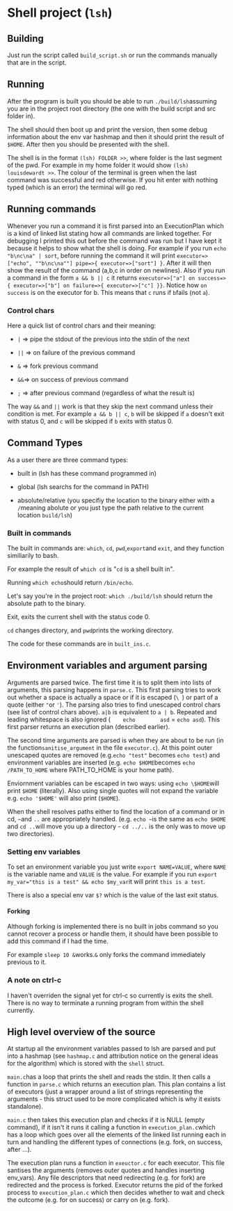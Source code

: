 # Shell project (`lsh`)

## Building

Just run the script called `build_script.sh` or run the commands manually that are in the script.

## Running

After the program is built you should be able to run `./build/lsh`assuming you are in the project root directory (the one with the build script and src folder in).



The shell should then boot up and print the version, then some debug information about the env var hashmap and then it should print the result of `$HOME`. After then you should be presented with the shell.

The shell is in the format `(lsh) FOLDER >>`, where folder is the last segment of the pwd. For example in my home folder it would show `(lsh) louisdewardt >>`. The colour of the terminal is green when the last command was successful and red otherwise. If you hit enter with nothing typed (which is an error) the terminal will go red.

## Running commands

Whenever you run a command it is first parsed into an ExecutionPlan which is a kind of linked list stating how all commands are linked together.  For debugging I printed this out before the command was run but I have kept it because it helps to show what the shell is doing. For example if you run `echo "b\nc\na" | sort`, before running the command it will print `executor=>["echo", ""b\nc\na""] pipe=>{ executor=>["sort"] }`. After it will then show the result of the command (a,b,c in order on newlines).  Also if you run a command in the form `a && b || c` it returns `executor=>["a"] on success=>{ executor=>["b"] on failure=>{ executor=>["c"] }}`. Notice how `on success` is on the executor for b. This means that `c` runs if `b`fails (not `a`).

### Control chars

Here a quick list of control chars and their meaning:

- `|` => pipe the stdout of the previous into the stdin of the next

- `||` => on failure of the previous command

- `&` => fork previous command

- `&&`=>  on success of previous command

- `;`  => after previous command (regardless of what the result is)

The way `&&`  and `||` work is that they skip the next command unless their condition is met. For example `a && b || c`, `b` will be skipped if `a` doesn't exit with status 0, and `c` will be skipped if `b` exits with status  0.

## Command Types

As a user there are three command types:

- built in (lsh has these command programmed in)

- global (lsh searchs for the command in PATH)

- absolute/relative (you specifiy the location to the binary either with a `/`meaning abolute or you just type the path relative to the current location `build/lsh`)



### Built in commands

The built in commands are: `which`, `cd`, `pwd`,`export`and `exit`, and they function similiarily to bash.

For example the result of `which cd` is "`cd` is a shell built in".

Running `which echo`should return `/bin/echo`.

Let's say you're in the project root: `which ./build/lsh` should return the absolute path to the binary.



Exit, exits the current shell with the status code 0.



`cd` changes  directory, and `pwd`prints the working directory.



The code for these commands are in `built_ins.c`.

## Environment variables and argument parsing

Arguments are parsed twice. The first time it is to split them into lists of arguments, this parsing happens in `parse.c`. This first parsing tries to work  out whether a space is actually a space or if it is escaped (`\ `) or part of a quote (either `"`or `'`). The parsing also tries to find unescaped control chars (see list of control chars above). `a|b` is equivalent to `a | b`. Repeated and leading whitespace is also ignored (`    echo        asd` = `echo asd`). This first parser returns an execution plan (described earlier).



The second time arguments are parsed is when they are about to be run (in the function`sanitise_argument` in the file `executor.c`). At this point outer unescaped quotes are removed  (e.g.`echo "test"` becomes `echo test`) and environment variables are inserted (e.g. `echo $HOME`becomes `echo /PATH_TO_HOME`  where PATH_TO_HOME is your home path).



Enviornment variables can be escaped in two ways: using `echo \$HOME`will print `$HOME` (literally). Also using single quotes will not expand the variable e.g. `echo '$HOME'` will also print (`$HOME`).



When the shell resolves paths either to find the location of a command or in cd, `~`and `..` are appropriately handled. (e.g. `echo ~`is the same as `echo $HOME` and `cd ..`will move you up a directory - `cd ../..` is the only was to move up two directories).

### Setting env variables

To set an environment variable you just write `export NAME=VALUE`, where `NAME` is the variable name and `VALUE` is the value. For example if you run `export my_var="this is a test" && echo $my_var`it will print `this is a test`.



There is also a special env var `$?` which is the value of the last exit status.



#### Forking

Although forking is implemented there is no built in jobs command so you cannot recover a process or handle them, it should have been possible to add this command if I had the time.

For example `sleep 10 &`works.`&` only forks the command immediately previous to it.



### A note on ctrl-c

I haven't overriden the signal yet for ctrl-c so currently is exits the shell. There is no way to terminate a running program from within the shell currently.

## High level overview of the source

At startup all the environment variables passed to lsh are parsed and put into a hashmap (see `hashmap.c` and attribution notice on the general ideas for the algorithm) which is stored with the `shell` struct.

`main.c`has a loop that prints the shell and reads the stdin. It then calls a function in `parse.c` which returns an execution plan. This plan contains a list of executors (just a wrapper around a list of strings representing the arguments - this struct used to be more complicated which is why it exists standalone). 

`main.c` then takes this execution plan and checks if it is NULL (empty command), if it isn't it runs it calling a function in `execution_plan.c`which has a loop which goes over all the elements of the linked list running each in turn and handling the different types of connections (e.g. fork, on success, after ...).

The execution plan runs a function in `exeuctor.c` for each executor. This file santises the arguments (removes outer quotes and handles inserting env_vars). Any file descriptors that need redirecting (e.g. for fork) are redirected and the process is forked. Executor returns the pid of the forked process to `execution_plan.c` which then decides whether to wait and check the outcome (e.g. for on success) or carry on (e.g. fork).


